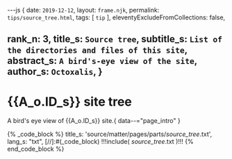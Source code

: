 ---js
{
  date:      `2019-12-12`,
  layout:    `frame.njk`,
  permalink: `tips/source_tree.html`,
  tags:      [ `tip` ],
  eleventyExcludeFromCollections: false,

  rank_n:     3,
  title_s:    `Source tree`,
  subtitle_s: `List of the directories and files of this site`,
  abstract_s: `A bird's-eye view of the site`,
  author_s:   `Octoxalis`,
  }
---
[comment]: # (======== Post ========)
# {{A_o.ID_s}} site tree

A bird's eye view of {{A_o.ID_s}} site.{ data--="page_intro" }

{% _code_block %}
    title_s: 'source/matter/pages/parts/_source_tree_.txt',
    lang_s: "txt",
[//]:#(_code_block)
!!!include( _source_tree_.txt )!!!
{% end_code_block %}


[comment]: # (======== Links ========)
